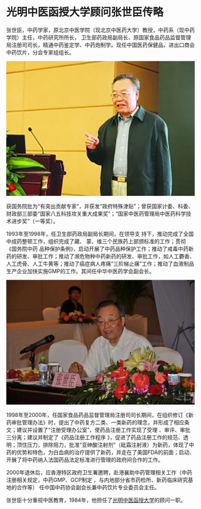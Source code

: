 # 光明中医函授大学顾问张世臣传略

张世臣，中药学家，原北京中医学院（现北京中医药大学）教授，中药系（现中药学院）主任，中药研究所所长， 卫生部药政局副局长、原国家食品药品监督管理局注册司司长，精通中药鉴定学、中药炮制学。现任中国医药保健品，进出口商会中药饮片，分会专家组组长。

![img](img/2019081710061688922a.jpg)

获国务院批为“有突出贡献专家”，并获发“政府特殊津贴”；曾获国家计委、科委、财政部三部委“国家八五科技攻关重大成果奖”；“国家中医药管理局中医药科学技术进步奖”（一等奖）。

1993年至1998年，任卫生部药政局副局长期间，在领导支 持下，推动完成了全国中成药整顿工作，组织完成了藏、 蒙、维三个民族药上部颁标准的工作；贯彻《国务院中药 品种保护条例》，启动开展了中药品种保护工作；推动了戒毒中药新药的研发、审批工作；推动了濒危物种中药新药的研发、审批工作，如人工麝香、人工虎骨、人工牛黄等；推动了癌症病人疼痛“三阶梯止痛”工作；推动了血液制品生产企业加快实施GMP的工作。其间任中华中医药学会副会长。

![img](img/20190817100657968933.jpg)

1998年至2000年，任国家食品药品监督管理局注册司司长期间，在组织修订《新药审批管理办法》时，提出了中药复方二类、一类新药的理念，并形成了相应条文；建议并设置了“注册受理办公室”，使药品注册工作实现了受理 、审评、审批三分离；建议并制定了《药品注册工作程序 》，促进了药品注册工作的规范、透明；顶住压力，排除阻力，批准“亚砷酸注射剂”（砒霜注射液）为新药，体现了中药的优势和特色，为白血病的治疗提供了新药，并走在了美国FDA的前面；启动、开展了将中药纳入法国药品法定标准进行管理的政府间合作的工作。

2000年退休后，应香港特区政府卫生署邀聘，赴港襄助中药管理相关工作（中药注册相关规定，中药GMP、GCP制定 ，与内地部分省市药检所、新药临床研究基地的合作等） 任中国中药协会副会长兼中药饮片专业委员会主任。

张世臣十分重视中医教育，1984年，他担任了[光明中医函授大学](http://www.gmzy.org.cn/)的顾问一职。
